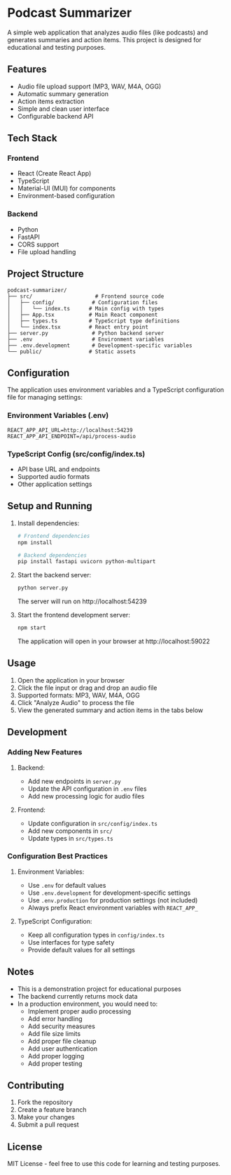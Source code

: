 # Podcast Summarizer

A simple web application that analyzes audio files (like podcasts) and generates summaries and action items. This project is designed for educational and testing purposes.

## Features

- Audio file upload support (MP3, WAV, M4A, OGG)
- Automatic summary generation
- Action items extraction
- Simple and clean user interface
- Configurable backend API

## Tech Stack

### Frontend
- React (Create React App)
- TypeScript
- Material-UI (MUI) for components
- Environment-based configuration

### Backend
- Python
- FastAPI
- CORS support
- File upload handling

## Project Structure

```
podcast-summarizer/
├── src/                    # Frontend source code
│   ├── config/            # Configuration files
│   │   └── index.ts      # Main config with types
│   ├── App.tsx           # Main React component
│   ├── types.ts          # TypeScript type definitions
│   └── index.tsx         # React entry point
├── server.py              # Python backend server
├── .env                   # Environment variables
├── .env.development       # Development-specific variables
└── public/               # Static assets
```

## Configuration

The application uses environment variables and a TypeScript configuration file for managing settings:

### Environment Variables (.env)
```env
REACT_APP_API_URL=http://localhost:54239
REACT_APP_API_ENDPOINT=/api/process-audio
```

### TypeScript Config (src/config/index.ts)
- API base URL and endpoints
- Supported audio formats
- Other application settings

## Setup and Running

1. Install dependencies:
   ```bash
   # Frontend dependencies
   npm install

   # Backend dependencies
   pip install fastapi uvicorn python-multipart
   ```

2. Start the backend server:
   ```bash
   python server.py
   ```
   The server will run on http://localhost:54239

3. Start the frontend development server:
   ```bash
   npm start
   ```
   The application will open in your browser at http://localhost:59022

## Usage

1. Open the application in your browser
2. Click the file input or drag and drop an audio file
3. Supported formats: MP3, WAV, M4A, OGG
4. Click "Analyze Audio" to process the file
5. View the generated summary and action items in the tabs below

## Development

### Adding New Features

1. Backend:
   - Add new endpoints in `server.py`
   - Update the API configuration in `.env` files
   - Add new processing logic for audio files

2. Frontend:
   - Update configuration in `src/config/index.ts`
   - Add new components in `src/`
   - Update types in `src/types.ts`

### Configuration Best Practices

1. Environment Variables:
   - Use `.env` for default values
   - Use `.env.development` for development-specific settings
   - Use `.env.production` for production settings (not included)
   - Always prefix React environment variables with `REACT_APP_`

2. TypeScript Configuration:
   - Keep all configuration types in `config/index.ts`
   - Use interfaces for type safety
   - Provide default values for all settings

## Notes

- This is a demonstration project for educational purposes
- The backend currently returns mock data
- In a production environment, you would need to:
  - Implement proper audio processing
  - Add error handling
  - Add security measures
  - Add file size limits
  - Add proper file cleanup
  - Add user authentication
  - Add proper logging
  - Add proper testing

## Contributing

1. Fork the repository
2. Create a feature branch
3. Make your changes
4. Submit a pull request

## License

MIT License - feel free to use this code for learning and testing purposes.
